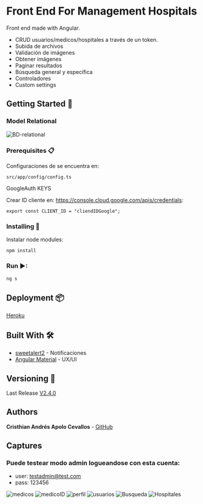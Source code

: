 # Front End For Management Hospitals

Front end made with Angular.

- CRUD usuarios/medicos/hospitales a través de un token.
- Subida de archivos
- Validación de imágenes
- Obtener imágenes
- Paginar resultados
- Búsqueda general y específica
- Controladores
- Custom settings

## Getting Started 🚀

### Model Relational

![BD-relational](https://user-images.githubusercontent.com/24251638/80780356-4e832800-8b34-11ea-93a3-14c80f8dcf75.png)

### Prerequisites 📋

Configuraciones de  se encuentra en:

```
src/app/config/config.ts
```
GoogleAuth KEYS

Crear ID cliente en: https://console.cloud.google.com/apis/credentials:
```
export const CLIENT_ID = "cliendIDGoogle";
```

### Installing 🔧

Instalar node modules:

```
npm install
```

### Run ▶:

```
ng s
```

## Deployment 📦

[Heroku](https://admin-pro-express.herokuapp.com/)
️

## Built With ️️🛠️
- [sweetalert2](https://sweetalert2.github.io/) - Notificaciones
- [Angular Material](https://material.angular.io/) - UX/UI

## Versioning 📌

Last Release [V2.4.0](https://github.com/cristhianA94/admin-pro-app/releases/tag/V2.4.0)

## Authors ️

  **Cristhian Andrés Apolo Cevallos** - [GitHub](https://github.com/cristhianA94/)

## Captures

### Puede testear modo admin logueandose con esta cuenta:

- user: testadmin@test.com
- pass: 123456

![medicos](https://user-images.githubusercontent.com/24251638/94982355-73266600-04ff-11eb-9b53-8bc19cb38748.jpg)
![medicoID](https://user-images.githubusercontent.com/24251638/94982358-7588c000-04ff-11eb-8288-bd4638865527.jpg)
![perfil](https://user-images.githubusercontent.com/24251638/94982361-76b9ed00-04ff-11eb-8fbd-27ba1c73e8df.jpg)
![usuarios](https://user-images.githubusercontent.com/24251638/94982364-7883b080-04ff-11eb-8fda-bd1a093e91e2.jpg)
![Busqueda](https://user-images.githubusercontent.com/24251638/94982365-7a4d7400-04ff-11eb-8752-0c8acf507bcc.jpg)
![Hospitales](https://user-images.githubusercontent.com/24251638/94982366-7b7ea100-04ff-11eb-81bc-c6c974e9c5c5.jpg)
